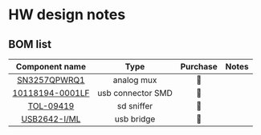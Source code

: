 # HW design notes

## BOM list
| Component name  | Type | Purchase | Notes |
| :---: | :---:| :---: | :---: |
| [SN3257QPWRQ1](https://cz.mouser.com/ProductDetail/Texas-Instruments/SN3257QPWRQ1?qs=%252B6g0mu59x7JRD99NE57pzA%3D%3D) | analog mux | :white_square_button: | |
| [10118194-0001LF](https://cz.mouser.com/ProductDetail/Amphenol-FCI/10118194-0001LF?qs=Ywefl8B65e4FIdY8OWfRQA%3D%3D) | usb connector SMD | :white_square_button: | | 
| [TOL-09419](https://cz.mouser.com/ProductDetail/SparkFun/TOL-09419?qs=WyAARYrbSnZj2Gc3mUSwiw%3D%3D) | sd sniffer | :white_square_button: | |
| [USB2642-I/ML](https://cz.mouser.com/ProductDetail/Microchip-Technology/USB2642-I-ML?qs=QaDcGzfVzPPIqPyBH4Ei1Q%3D%3D) | usb bridge | :white_square_button: | | 
